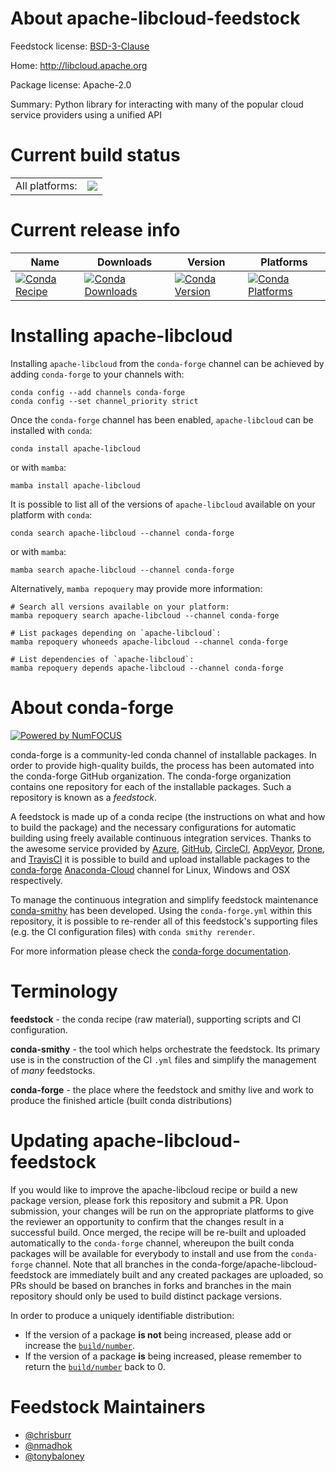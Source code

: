 About apache-libcloud-feedstock
===============================

Feedstock license: [BSD-3-Clause](https://github.com/conda-forge/apache-libcloud-feedstock/blob/main/LICENSE.txt)

Home: http://libcloud.apache.org

Package license: Apache-2.0

Summary: Python library for interacting with many of the popular cloud service providers using a unified API

Current build status
====================


<table><tr><td>All platforms:</td>
    <td>
      <a href="https://dev.azure.com/conda-forge/feedstock-builds/_build/latest?definitionId=2694&branchName=main">
        <img src="https://dev.azure.com/conda-forge/feedstock-builds/_apis/build/status/apache-libcloud-feedstock?branchName=main">
      </a>
    </td>
  </tr>
</table>

Current release info
====================

| Name | Downloads | Version | Platforms |
| --- | --- | --- | --- |
| [![Conda Recipe](https://img.shields.io/badge/recipe-apache--libcloud-green.svg)](https://anaconda.org/conda-forge/apache-libcloud) | [![Conda Downloads](https://img.shields.io/conda/dn/conda-forge/apache-libcloud.svg)](https://anaconda.org/conda-forge/apache-libcloud) | [![Conda Version](https://img.shields.io/conda/vn/conda-forge/apache-libcloud.svg)](https://anaconda.org/conda-forge/apache-libcloud) | [![Conda Platforms](https://img.shields.io/conda/pn/conda-forge/apache-libcloud.svg)](https://anaconda.org/conda-forge/apache-libcloud) |

Installing apache-libcloud
==========================

Installing `apache-libcloud` from the `conda-forge` channel can be achieved by adding `conda-forge` to your channels with:

```
conda config --add channels conda-forge
conda config --set channel_priority strict
```

Once the `conda-forge` channel has been enabled, `apache-libcloud` can be installed with `conda`:

```
conda install apache-libcloud
```

or with `mamba`:

```
mamba install apache-libcloud
```

It is possible to list all of the versions of `apache-libcloud` available on your platform with `conda`:

```
conda search apache-libcloud --channel conda-forge
```

or with `mamba`:

```
mamba search apache-libcloud --channel conda-forge
```

Alternatively, `mamba repoquery` may provide more information:

```
# Search all versions available on your platform:
mamba repoquery search apache-libcloud --channel conda-forge

# List packages depending on `apache-libcloud`:
mamba repoquery whoneeds apache-libcloud --channel conda-forge

# List dependencies of `apache-libcloud`:
mamba repoquery depends apache-libcloud --channel conda-forge
```


About conda-forge
=================

[![Powered by
NumFOCUS](https://img.shields.io/badge/powered%20by-NumFOCUS-orange.svg?style=flat&colorA=E1523D&colorB=007D8A)](https://numfocus.org)

conda-forge is a community-led conda channel of installable packages.
In order to provide high-quality builds, the process has been automated into the
conda-forge GitHub organization. The conda-forge organization contains one repository
for each of the installable packages. Such a repository is known as a *feedstock*.

A feedstock is made up of a conda recipe (the instructions on what and how to build
the package) and the necessary configurations for automatic building using freely
available continuous integration services. Thanks to the awesome service provided by
[Azure](https://azure.microsoft.com/en-us/services/devops/), [GitHub](https://github.com/),
[CircleCI](https://circleci.com/), [AppVeyor](https://www.appveyor.com/),
[Drone](https://cloud.drone.io/welcome), and [TravisCI](https://travis-ci.com/)
it is possible to build and upload installable packages to the
[conda-forge](https://anaconda.org/conda-forge) [Anaconda-Cloud](https://anaconda.org/)
channel for Linux, Windows and OSX respectively.

To manage the continuous integration and simplify feedstock maintenance
[conda-smithy](https://github.com/conda-forge/conda-smithy) has been developed.
Using the ``conda-forge.yml`` within this repository, it is possible to re-render all of
this feedstock's supporting files (e.g. the CI configuration files) with ``conda smithy rerender``.

For more information please check the [conda-forge documentation](https://conda-forge.org/docs/).

Terminology
===========

**feedstock** - the conda recipe (raw material), supporting scripts and CI configuration.

**conda-smithy** - the tool which helps orchestrate the feedstock.
                   Its primary use is in the construction of the CI ``.yml`` files
                   and simplify the management of *many* feedstocks.

**conda-forge** - the place where the feedstock and smithy live and work to
                  produce the finished article (built conda distributions)


Updating apache-libcloud-feedstock
==================================

If you would like to improve the apache-libcloud recipe or build a new
package version, please fork this repository and submit a PR. Upon submission,
your changes will be run on the appropriate platforms to give the reviewer an
opportunity to confirm that the changes result in a successful build. Once
merged, the recipe will be re-built and uploaded automatically to the
`conda-forge` channel, whereupon the built conda packages will be available for
everybody to install and use from the `conda-forge` channel.
Note that all branches in the conda-forge/apache-libcloud-feedstock are
immediately built and any created packages are uploaded, so PRs should be based
on branches in forks and branches in the main repository should only be used to
build distinct package versions.

In order to produce a uniquely identifiable distribution:
 * If the version of a package **is not** being increased, please add or increase
   the [``build/number``](https://docs.conda.io/projects/conda-build/en/latest/resources/define-metadata.html#build-number-and-string).
 * If the version of a package **is** being increased, please remember to return
   the [``build/number``](https://docs.conda.io/projects/conda-build/en/latest/resources/define-metadata.html#build-number-and-string)
   back to 0.

Feedstock Maintainers
=====================

* [@chrisburr](https://github.com/chrisburr/)
* [@nmadhok](https://github.com/nmadhok/)
* [@tonybaloney](https://github.com/tonybaloney/)

